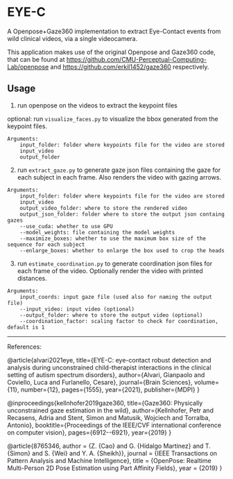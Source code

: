# EYE-C

A Openpose+Gaze360 implementation to extract Eye-Contact events from wild clinical videos, via a single videocamera.

This application makes use of the original Openpose and Gaze360 code, that can be found at https://github.com/CMU-Perceptual-Computing-Lab/openpose and https://github.com/erkil1452/gaze360 respectively.

## Usage
1. run openpose on the videos to extract the keypoint files

optional: run `visualize_faces.py` to visualize the bbox generated from the keypoint files.
```
Arguments:
    input_folder: folder where keypoints file for the video are stored
    input_video
    output_folder
```

2. run `extract_gaze.py` to generate gaze json files containing the gaze for each subject in each frame. Also renders the video with gazing arrows.
```
Arguments:
    input_folder: folder where keypoints file for the video are stored
    input_video
    output_video_folder: where to store the rendered video
    output_json_folder: folder where to store the output json containg gazes
    --use_cuda: whether to use GPU
    --model_weights: file containing the model weights
    --maximize_boxes: whether to use the maximum box size of the sequence for each subject
    --enlarge_boxes: whether to enlarge the box used to crop the heads
```

3. run `estimate_coordination.py` to generate coordination json files for each frame of the video. Optionally render the video with printed distances.
```
Arguments:
    input_coords: input gaze file (used also for naming the output file)
    --input_video: input video (optional)
    --output_folder: where to store the output video (optional)
    --coordination_factor: scaling factor to check for coordination, default is 1
```

_______

References:

@article{alvari2021eye,
  title={EYE-C: eye-contact robust detection and analysis during unconstrained child-therapist interactions in the clinical setting of autism spectrum disorders},
  author={Alvari, Gianpaolo and Coviello, Luca and Furlanello, Cesare},
  journal={Brain Sciences},
  volume={11},
  number={12},
  pages={1555},
  year={2021},
  publisher={MDPI}
}

@inproceedings{kellnhofer2019gaze360,
  title={Gaze360: Physically unconstrained gaze estimation in the wild},
  author={Kellnhofer, Petr and Recasens, Adria and Stent, Simon and Matusik, Wojciech and Torralba, Antonio},
  booktitle={Proceedings of the IEEE/CVF international conference on computer vision},
  pages={6912--6921},
  year={2019}
}

@article{8765346,
  author = {Z. {Cao} and G. {Hidalgo Martinez} and T. {Simon} and S. {Wei} and Y. A. {Sheikh}},
  journal = {IEEE Transactions on Pattern Analysis and Machine Intelligence},
  title = {OpenPose: Realtime Multi-Person 2D Pose Estimation using Part Affinity Fields},
  year = {2019}
}

